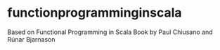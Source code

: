 # functionprogramminginscala
Based on Functional Programming in Scala Book by Paul Chiusano and Rúnar Bjarnason
